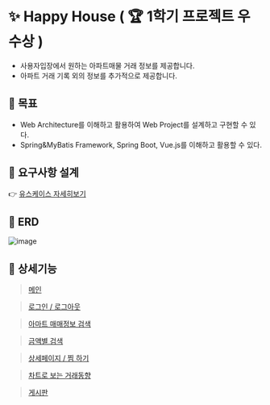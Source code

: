 # ✨ Happy House ( 🏆 1학기 프로젝트 우수상 )
* 사용자입장에서 원하는 아파트매물 거래 정보를 제공합니다. 
* 아파트 거래 기록 외의 정보를 추가적으로 제공합니다.


## 🎯 목표
* Web Architecture를 이해하고 활용하여 Web Project를 설계하고 구현할 수 있다.
* Spring&MyBatis Framework, Spring Boot, Vue.js를 이해하고 활용할 수 있다.

## 🎯 요구사항 설계
👉 [유스케이스 자세히보기](https://github.com/SUHYEOK97/HappyHouse_Vue/wiki/Usecase-Diagram)

## 🎯 ERD
![image](https://user-images.githubusercontent.com/56239516/121803053-a28a9680-cc7a-11eb-945b-5a0db593dbde.png)



## 🎯 상세기능

> [메인](https://github.com/SUHYEOK97/HappyHouse_Vue/wiki/--%EB%A9%94%EC%9D%B8%ED%8E%98%EC%9D%B4%EC%A7%80)
 


> [로그인 / 로그아웃](https://github.com/SUHYEOK97/HappyHouse_Vue/wiki/%EB%A1%9C%EA%B7%B8%EC%9D%B8---%EB%A1%9C%EA%B7%B8%EC%95%84%EC%9B%83)



> [아마트 매매정보 검색](https://github.com/SUHYEOK97/HappyHouse_Vue/wiki/--%EB%A9%94%EC%9D%B8%ED%8E%98%EC%9D%B4%EC%A7%80)



> [금액별 검색](https://github.com/SUHYEOK97/HappyHouse_Vue/wiki/%EA%B8%88%EC%95%A1%EB%B3%84-%EA%B2%80%EC%83%89)
 

> [상세페이지 / 찜 하기](https://github.com/SUHYEOK97/HappyHouse_Vue/wiki/%EC%83%81%EC%84%B8%ED%8E%98%EC%9D%B4%EC%A7%80---%EC%B0%9C-%ED%95%98%EA%B8%B0)
  

> [차트로 보는 거래동향](https://github.com/SUHYEOK97/HappyHouse_Vue/wiki/%EC%B0%A8%ED%8A%B8%EB%A1%9C-%EB%B3%B4%EB%8A%94-%EA%B1%B0%EB%9E%98%EB%8F%99%ED%96%A5)
 

> [게시판](https://github.com/SUHYEOK97/HappyHouse_Vue/wiki/%EA%B2%8C%EC%8B%9C%ED%8C%90)

